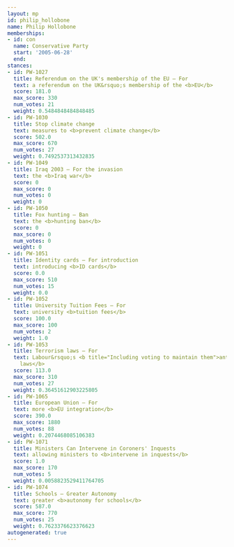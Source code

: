 ```yaml
---
layout: mp
id: philip_hollobone
name: Philip Hollobone
memberships:
- id: con
  name: Conservative Party
  start: '2005-06-28'
  end: 
stances:
- id: PW-1027
  title: Referendum on the UK's membership of the EU — For
  text: a referendum on the UK&rsquo;s membership of the <b>EU</b>
  score: 181.0
  max_score: 330
  num_votes: 21
  weight: 0.5484848484848485
- id: PW-1030
  title: Stop climate change
  text: measures to <b>prevent climate change</b>
  score: 502.0
  max_score: 670
  num_votes: 27
  weight: 0.7492537313432835
- id: PW-1049
  title: Iraq 2003 — For the invasion
  text: the <b>Iraq war</b>
  score: 0
  max_score: 0
  num_votes: 0
  weight: 0
- id: PW-1050
  title: Fox hunting — Ban
  text: the <b>hunting ban</b>
  score: 0
  max_score: 0
  num_votes: 0
  weight: 0
- id: PW-1051
  title: Identity cards — For introduction
  text: introducing <b>ID cards</b>
  score: 0.0
  max_score: 510
  num_votes: 15
  weight: 0.0
- id: PW-1052
  title: University Tuition Fees — For
  text: university <b>tuition fees</b>
  score: 100.0
  max_score: 100
  num_votes: 2
  weight: 1.0
- id: PW-1053
  title: Terrorism laws — For
  text: Labour&rsquo;s <b title="Including voting to maintain them">anti-terrorism
    laws</b>
  score: 113.0
  max_score: 310
  num_votes: 27
  weight: 0.36451612903225805
- id: PW-1065
  title: European Union — For
  text: more <b>EU integration</b>
  score: 390.0
  max_score: 1880
  num_votes: 88
  weight: 0.2074468085106383
- id: PW-1071
  title: Ministers Can Intervene in Coroners' Inquests
  text: allowing ministers to <b>intervene in inquests</b>
  score: 1.0
  max_score: 170
  num_votes: 5
  weight: 0.0058823529411764705
- id: PW-1074
  title: Schools — Greater Autonomy
  text: greater <b>autonomy for schools</b>
  score: 587.0
  max_score: 770
  num_votes: 25
  weight: 0.7623376623376623
autogenerated: true
---
```

